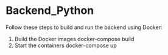 # Backend_Python
Follow these steps to build and run the backend using Docker:
 1. Build the Docker images
      docker-compose build
 2. Start the containers
      docker-compose up
